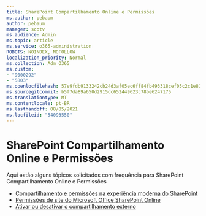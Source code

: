 ```yaml
---
title: SharePoint Compartilhamento Online e Permissões
ms.author: pebaum
author: pebaum
manager: scotv
ms.audience: Admin
ms.topic: article
ms.service: o365-administration
ROBOTS: NOINDEX, NOFOLLOW
localization_priority: Normal
ms.collection: Adm_O365
ms.custom:
- "9000292"
- "5803"
ms.openlocfilehash: 57e9fdb9133242cb24d3af05ec6ff84fb493318cef05c2c1e82b147c3c9ebd5e
ms.sourcegitcommit: b5f7da89a650d2915dc652449623c78be6247175
ms.translationtype: MT
ms.contentlocale: pt-BR
ms.lasthandoff: 08/05/2021
ms.locfileid: "54093550"
---
```

# <a name="sharepoint-online-sharing-and-permissions"></a>SharePoint Compartilhamento Online e Permissões

Aqui estão alguns tópicos solicitados com frequência para SharePoint Compartilhamento Online e Permissões

- [Compartilhamento e permissões na experiência moderna do SharePoint](https://docs.microsoft.com/sharepoint/modern-experience-sharing-permissions)
- [Permissões de site do Microsoft Office SharePoint Online](https://docs.microsoft.com/sharepoint/customize-sharepoint-site-permissions)
- [Ativar ou desativar o compartilhamento externo](https://docs.microsoft.com/sharepoint/turn-external-sharing-on-or-off)